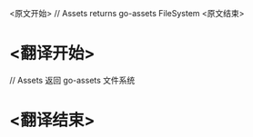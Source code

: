 
<原文开始>
// Assets returns go-assets FileSystem
<原文结束>

# <翻译开始>
// Assets 返回 go-assets 文件系统
# <翻译结束>

